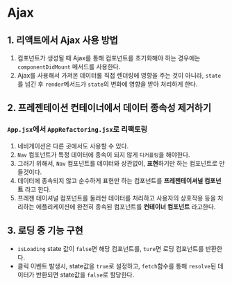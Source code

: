 # Ajax

## 1. 리액트에서 Ajax 사용 방법

1. 컴포넌트가 생성될 때 Ajax를 통해 컴포넌트를 초기화해야 하는 경우에는 `componentDidMount` 메서드를 사용한다.
2. Ajax를 사용해서 가져온 데이터롤 직접 렌더링에 영향을 주는 것이 아니라, `state`를 넘긴 후 `render`메서드가 `state`의 변화에 영향을 받아 처리하게 한다.

## 2. 프레젠테이션 컨테이너에서 데이터 종속성 제거하기

### `App.jsx`에서 `AppRefactoring.jsx`로 리팩토링

1. 네비게이션은 다른 곳에서도 사용할 수 있다.
2. `Nav` 컴포넌트가 특정 데이터에 종속이 되지 않게 `디커플링`을 해야한다.
3. 그러기 위해서, `Nav` 컴포넌트를 데이터와 상관없이, **표현**하기만 하는 컴포넌트로 만들것이다.
4. 데이터에 종속되지 않고 순수하게 표현만 하는 컴포넌트를 **프레젠테이셔널 컴포넌트** 라고 한다.
5. 프레젠 테이셔널 컴포넌트를 둘러싼 데이터를 처리하고 사용자의 상호작용 등을 처리하는 에플리케이션에 완전히 종속된 컴포넌트를 **컨테이너 컴포넌트** 라고한다.

## 3. 로딩 중 기능 구현

- `isLoading` state 값이 `false`면 해당 컴포넌트를, `ture`면 로딩 컴포넌트를 반환한다.
- 클릭 이벤트 발생시, state값을 `true`로 설정하고, `fetch`함수를 통해 `resolve`된 데이터가 반환되면 state값을 `false`로 할당한다.